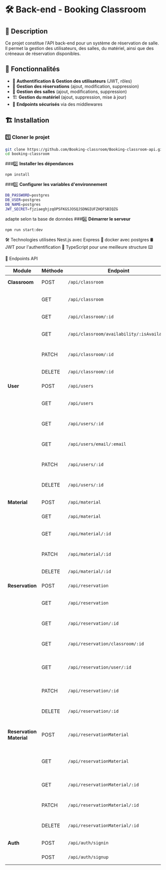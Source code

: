 # 🛠️ Back-end - Booking Classroom

## 📖 Description
Ce projet constitue l'API back-end pour un système de réservation de salle.  
Il permet la gestion des utilisateurs, des salles, du matériel, ainsi que des créneaux de réservation disponibles.  

## 🚀 Fonctionnalités
- 🔑 **Authentification & Gestion des utilisateurs** (JWT, rôles)
- 📅 **Gestion des réservations** (ajout, modification, suppression)
- 📜 **Gestion des salles** (ajout, modifications, suppression)
- 🏗️ **Gestion du matériel** (ajout, suppression, mise à jour)
- 📡 **Endpoints sécurisés** via des middlewares

## 🏗️ Installation

### 1️⃣ **Cloner le projet**
```bash
git clone https://github.com/Booking-classroom/Booking-classroom-api.git
cd booking-classroom
```
###2️⃣ **Installer les dépendances**
```bash
npm install
```
###3️⃣ **Configurer les variables d'environnement**
```bash
DB_PASSWORD=postgres
DB_USER=postgres
DB_NAME=postgres
JWT_SECRET=fjziaeghjzqOPSFKGSJOSQJSDNGIUFZHQFSBIQZG
```
adapte selon ta base de données
###4️⃣ **Démarrer le serveur**
```bash
npm run start:dev
```
🛠️ Technologies utilisées
Nest.js avec Express 🚀
docker avec postgres 🛢️
JWT pour l'authentification 🔑
TypeScript pour une meilleure structure ⌨️

📡 Endpoints API

| Module                 | Méthode | Endpoint                                         | Description |
|------------------------|---------|-------------------------------------------------|-------------|
| **Classroom**          | POST    | `/api/classroom`                                | Créer une salle |
|                        | GET     | `/api/classroom`                                | Obtenir toutes les salles |
|                        | GET     | `/api/classroom/:id`                            | Obtenir une salle par ID |
|                        | GET     | `/api/classroom/availability/:isAvailable`      | Vérifier la disponibilité d'une salle |
|                        | PATCH   | `/api/classroom/:id`                            | Mettre à jour une salle |
|                        | DELETE  | `/api/classroom/:id`                            | Supprimer une salle |
| **User**               | POST    | `/api/users`                                    | Créer un utilisateur |
|                        | GET     | `/api/users`                                    | Obtenir tous les utilisateurs |
|                        | GET     | `/api/users/:id`                                | Obtenir un utilisateur par ID |
|                        | GET     | `/api/users/email/:email`                       | Obtenir un utilisateur par email |
|                        | PATCH   | `/api/users/:id`                                | Mettre à jour un utilisateur |
|                        | DELETE  | `/api/users/:id`                                | Supprimer un utilisateur |
| **Material**           | POST    | `/api/material`                                 | Ajouter du matériel |
|                        | GET     | `/api/material`                                 | Obtenir tout le matériel |
|                        | GET     | `/api/material/:id`                             | Obtenir un matériel par ID |
|                        | PATCH   | `/api/material/:id`                             | Mettre à jour un matériel |
|                        | DELETE  | `/api/material/:id`                             | Supprimer un matériel |
| **Reservation**        | POST    | `/api/reservation`                              | Créer une réservation |
|                        | GET     | `/api/reservation`                              | Obtenir toutes les réservations |
|                        | GET     | `/api/reservation/:id`                          | Obtenir une réservation par ID |
|                        | GET     | `/api/reservation/classroom/:id`                | Obtenir les réservations d'une salle |
|                        | GET     | `/api/reservation/user/:id`                     | Obtenir les réservations d'un utilisateur |
|                        | PATCH   | `/api/reservation/:id`                          | Mettre à jour une réservation |
|                        | DELETE  | `/api/reservation/:id`                          | Supprimer une réservation |
| **Reservation Material** | POST  | `/api/reservationMaterial`                      | Associer du matériel à une réservation |
|                        | GET     | `/api/reservationMaterial`                      | Obtenir les associations matériel-réservation |
|                        | GET     | `/api/reservationMaterial/:id`                  | Obtenir une association par ID |
|                        | PATCH   | `/api/reservationMaterial/:id`                  | Mettre à jour une association |
|                        | DELETE  | `/api/reservationMaterial/:id`                  | Supprimer une association |
| **Auth**               | POST    | `/api/auth/signin`                              | Connexion utilisateur |
|                        | POST    | `/api/auth/signup`                              | Inscription utilisateur |

